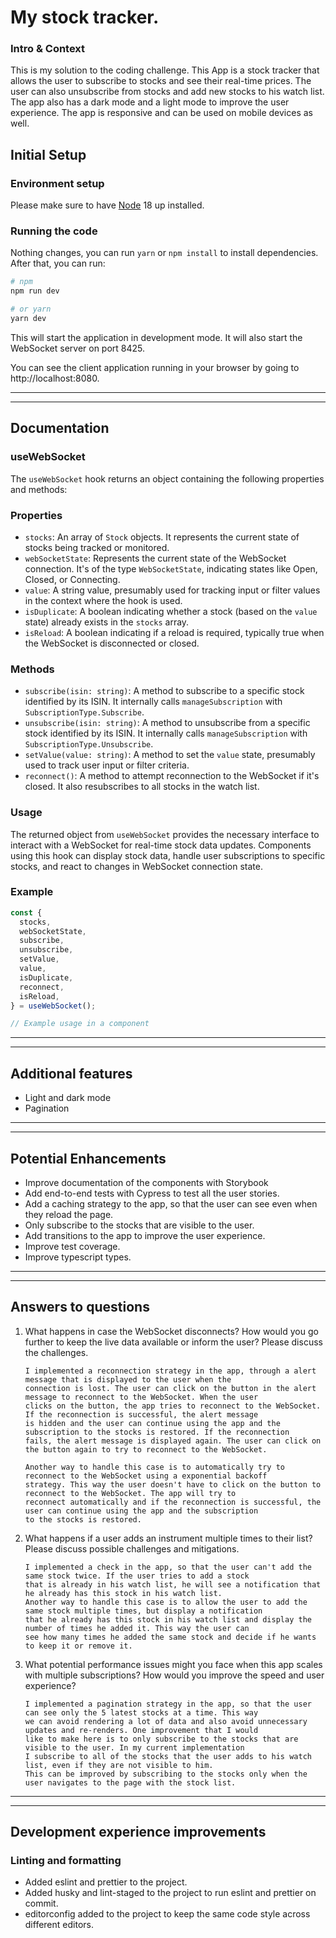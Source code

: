 # My stock tracker.

### Intro & Context
This is my solution to the coding challenge. This App is a stock tracker that allows the user to subscribe to stocks and
see their real-time prices. The user can also unsubscribe from stocks and add new stocks to his watch list. The app
also has a dark mode and a light mode to improve the user experience. The app is responsive and can be used on mobile
devices as well.

## Initial Setup

### Environment setup

Please make sure to have [Node](https://nodejs.org/en/download) 18 up installed.


### Running the code

Nothing changes, you can run `yarn` or `npm install` to install dependencies.
After that, you can run:

```bash
# npm
npm run dev

# or yarn
yarn dev
```

This will start the application in development mode. It will also start the WebSocket server on port 8425.

You can see the client application running in your browser by going to http://localhost:8080.

---


---
## Documentation


### useWebSocket

The `useWebSocket` hook returns an object containing the following properties and methods:

### Properties

- `stocks`: An array of `Stock` objects. It represents the current state of stocks being tracked or monitored.
- `webSocketState`: Represents the current state of the WebSocket connection. It's of the type `WebSocketState`, indicating states like Open, Closed, or Connecting.
- `value`: A string value, presumably used for tracking input or filter values in the context where the hook is used.
- `isDuplicate`: A boolean indicating whether a stock (based on the `value` state) already exists in the `stocks` array.
- `isReload`: A boolean indicating if a reload is required, typically true when the WebSocket is disconnected or closed.

### Methods

- `subscribe(isin: string)`: A method to subscribe to a specific stock identified by its ISIN. It internally calls `manageSubscription` with `SubscriptionType.Subscribe`.
- `unsubscribe(isin: string)`: A method to unsubscribe from a specific stock identified by its ISIN. It internally calls `manageSubscription` with `SubscriptionType.Unsubscribe`.
- `setValue(value: string)`: A method to set the `value` state, presumably used to track user input or filter criteria.
- `reconnect()`: A method to attempt reconnection to the WebSocket if it's closed. It also resubscribes to all stocks in the watch list.

### Usage

The returned object from `useWebSocket` provides the necessary interface to interact with a WebSocket for real-time stock data updates. Components using this hook can display stock data, handle user subscriptions to specific stocks, and react to changes in WebSocket connection state.

### Example

```jsx
const {
  stocks,
  webSocketState,
  subscribe,
  unsubscribe,
  setValue,
  value,
  isDuplicate,
  reconnect,
  isReload,
} = useWebSocket();

// Example usage in a component

```

---


---

## Additional features

- Light and dark mode
- Pagination

---


---

## Potential Enhancements

- Improve documentation of the components with Storybook
- Add end-to-end tests with Cypress to test all the user stories.
- Add a caching strategy to the app, so that the user can see even when they reload the page.
- Only subscribe to the stocks that are visible to the user.
- Add transitions to the app to improve the user experience.
- Improve test coverage.
- Improve typescript types.

---


---

## Answers to questions

1. What happens in case the WebSocket disconnects? How would you go further to keep
   the live data available or inform the user? Please discuss the challenges.
   ```text
   I implemented a reconnection strategy in the app, through a alert message that is displayed to the user when the
   connection is lost. The user can click on the button in the alert message to reconnect to the WebSocket. When the user
   clicks on the button, the app tries to reconnect to the WebSocket. If the reconnection is successful, the alert message
   is hidden and the user can continue using the app and the subscription to the stocks is restored. If the reconnection
   fails, the alert message is displayed again. The user can click on the button again to try to reconnect to the WebSocket.
    
   Another way to handle this case is to automatically try to reconnect to the WebSocket using a exponential backoff
   strategy. This way the user doesn't have to click on the button to reconnect to the WebSocket. The app will try to
   reconnect automatically and if the reconnection is successful, the user can continue using the app and the subscription
   to the stocks is restored.
   ```
2. What happens if a user adds an instrument multiple times to their list? Please discuss possible challenges and
   mitigations.

    ```text
    I implemented a check in the app, so that the user can't add the same stock twice. If the user tries to add a stock
    that is already in his watch list, he will see a notification that he already has this stock in his watch list.
    Another way to handle this case is to allow the user to add the same stock multiple times, but display a notification
    that he already has this stock in his watch list and display the number of times he added it. This way the user can
    see how many times he added the same stock and decide if he wants to keep it or remove it.
    ```

3. What potential performance issues might you face when this app scales with multiple subscriptions? How would you
   improve the speed and user experience?

    ```text
    I implemented a pagination strategy in the app, so that the user can see only the 5 latest stocks at a time. This way
    we can avoid rendering a lot of data and also avoid unnecessary updates and re-renders. One improvement that I would
    like to make here is to only subscribe to the stocks that are visible to the user. In my current implementation
    I subscribe to all of the stocks that the user adds to his watch list, even if they are not visible to him.
    This can be improved by subscribing to the stocks only when the user navigates to the page with the stock list.
    ```

---


---

## Development experience improvements

### Linting and formatting

- Added eslint and prettier to the project.
- Added husky and lint-staged to the project to run eslint and prettier on commit.
- editorconfig added to the project to keep the same code style across different editors.
